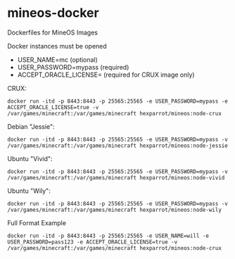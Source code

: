 # mineos-docker
Dockerfiles for MineOS Images

Docker instances must be opened

* USER_NAME=mc (optional)
* USER_PASSWORD=mypass (required)
* ACCEPT_ORACLE_LICENSE= (required for CRUX image only)

CRUX:

    docker run -itd -p 8443:8443 -p 25565:25565 -e USER_PASSWORD=mypass -e ACCEPT_ORACLE_LICENSE=true -v /var/games/minecraft:/var/games/minecraft hexparrot/mineos:node-crux

Debian "Jessie":

    docker run -itd -p 8443:8443 -p 25565:25565 -e USER_PASSWORD=mypass -v /var/games/minecraft:/var/games/minecraft hexparrot/mineos:node-jessie

Ubuntu "Vivid":

    docker run -itd -p 8443:8443 -p 25565:25565 -e USER_PASSWORD=mypass -v /var/games/minecraft:/var/games/minecraft hexparrot/mineos:node-vivid

Ubuntu "Wily":

    docker run -itd -p 8443:8443 -p 25565:25565 -e USER_PASSWORD=mypass -v /var/games/minecraft:/var/games/minecraft hexparrot/mineos:node-wily

Full Format Example

    docker run -itd -p 8443:8443 -p 25565:25565 -e USER_NAME=will -e USER_PASSWORD=pass123 -e ACCEPT_ORACLE_LICENSE=true -v /var/games/minecraft:/var/games/minecraft hexparrot/mineos:node-crux
